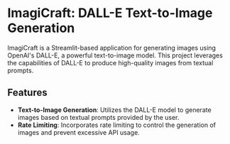 # ImagiCraft: DALL-E Text-to-Image Generation

ImagiCraft is a Streamlit-based application for generating images using OpenAI's DALL-E, a powerful text-to-image model. This project leverages the capabilities of DALL-E to produce high-quality images from 
textual prompts.

## Features

- **Text-to-Image Generation**: Utilizes the DALL-E model to generate images based on textual prompts provided by the user.
- **Rate Limiting**: Incorporates rate limiting to control the generation of images and prevent excessive API usage.


